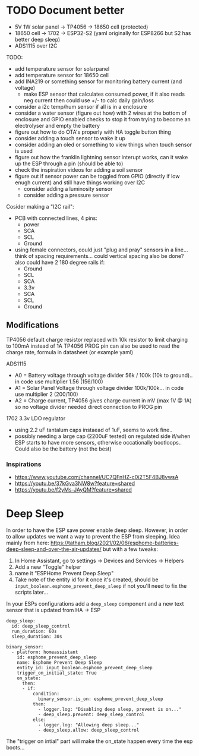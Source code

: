 # TODO Document better

- 5V 1W solar panel -> TP4056 -> 18650 cell (protected) 
- 18650 cell -> 1702 -> ESP32-S2 (yaml originally for ESP8266 but S2 has better deep sleep) 
- ADS1115 over I2C

TODO: 
- add temperature sensor for solarpanel
- add temperature sensor for 18650 cell
- add INA219 or something sensor for monitoring battery current (and voltage)
  - make ESP sensor that calculates consumed power, if it also reads neg current then could use +/- to calc daily gain/loss
- consider a i2c temp/hum sensor if all is in a enclosure
- consider a water sensor (figure out how) with 2 wires at the bottom of enclosure and GPIO enabled checks to stop it from trying to become an electrolyser and empty the battery
- figure out how to do OTA's properly with HA toggle button thing
- consider adding a touch sensor to wake it up
- consider adding an oled or something to view things when touch sensor is used
- figure out how the franklin lightning sensor interupt works, can it wake up the ESP through a pin (should be able to)
- check the inspiration videos for adding a soil sensor
- figure out if sensor power can be toggled from GPIO (directly if low enugh current) and still have things working over I2C
  - consider adding a luminosity sensor
  - consider adding a pressure sensor
 
Cosider making a "I2C rail": 
- PCB with connected lines, 4 pins:
  - power
  - SCA
  - SCL
  - Ground
- using female connectors, could just "plug and pray" sensors in a line... think of spacing requirements... could vertical spacing also be done? also could have 2 180 degree rails if:
  - Ground
  - SCL
  - SCA
  - 3.3v
  - SCA
  - SCL
  - Ground 

## Modifications
TP4056 default charge resistor replaced with 10k resistor to limit charging to 100mA instead of 1A
TP4056 PROG pin can also be used to read the charge rate, formula in datasheet (or example yaml)

ADS1115
- A0 = Battery voltage through voltage divider 56k / 100k (10k to ground).. in code use multiplier 1.56 (156/100)
- A1 = Solar Panel Voltage through voltage divider 100k/100k... in code use multiplier 2 (200/100)
- A2 = Charge current, TP4056 gives charge current in mV (max 1V @ 1A) so no voltage divider needed direct connection to PROG pin

1702 3.3v LDO regulator
- using 2.2 uF tantalum caps instaead of 1uF, seems to work fine..
- possibly needing a large cap (2200uF tested) on regulated side if/when ESP starts to have more sensors, otherwise occationally bootloops.. Could also be the battery (not the best)

### Inspirations
- https://www.youtube.com/channel/UC7QFnHZ-c0i2T5F4BJ8vwsA
- https://youtu.be/37kGva3NW8w?feature=shared
- https://youtu.be/f2yMs-JAyQM?feature=shared


# Deep Sleep
In order to have the ESP save power enable deep sleep. However, in order to allow updates we want a way to prevent the ESP from sleeping. Idea mainly from here: https://tatham.blog/2021/02/06/esphome-batteries-deep-sleep-and-over-the-air-updates/ but with a few tweaks: 

1. In Home Assistant, go to settings -> Devices and Services -> Helpers
2. Add a new "Toggle" helper
3. name it "ESPHome Prevent Deep Sleep"
4. Take note of the entity id for it once it's created, should be `input_boolean.esphome_prevent_deep_sleep` if not you'll need to fix the scripts later...

In your ESPs configurations add a `deep_sleep` component and a new text sensor that is updated from HA -> ESP

```
deep_sleep:
  id: deep_sleep_control
  run_duration: 60s
  sleep_duration: 30s

binary_sensor:
  - platform: homeassistant
    id: esphome_prevent_deep_sleep
    name: Esphome Prevent Deep Sleep
    entity_id: input_boolean.esphome_prevent_deep_sleep
    trigger_on_initial_state: True
    on_state: 
      then:
      - if: 
          condition:
            binary_sensor.is_on: esphome_prevent_deep_sleep
          then: 
            - logger.log: "Disabling deep sleep, prevent is on..."
            - deep_sleep.prevent: deep_sleep_control
          else: 
            - logger.log: "Allowing deep sleep..."
            - deep_sleep.allow: deep_sleep_control
```

The "trigger on intial" part will make the on_state happen every time the esp boots... 
